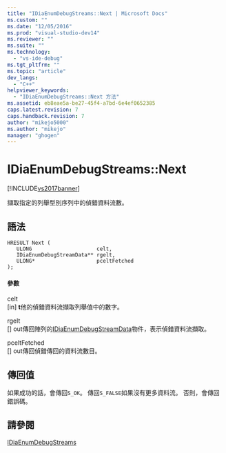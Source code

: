```yaml
---
title: "IDiaEnumDebugStreams::Next | Microsoft Docs"
ms.custom: ""
ms.date: "12/05/2016"
ms.prod: "visual-studio-dev14"
ms.reviewer: ""
ms.suite: ""
ms.technology: 
  - "vs-ide-debug"
ms.tgt_pltfrm: ""
ms.topic: "article"
dev_langs: 
  - "C++"
helpviewer_keywords: 
  - "IDiaEnumDebugStreams::Next 方法"
ms.assetid: eb8eae5a-be27-45f4-a7bd-6e4ef0652385
caps.latest.revision: 7
caps.handback.revision: 7
author: "mikejo5000"
ms.author: "mikejo"
manager: "ghogen"
---
```

# IDiaEnumDebugStreams::Next
[!INCLUDE[vs2017banner](../../code-quality/includes/vs2017banner.md)]

擷取指定的列舉型別序列中的偵錯資料流數。  
  
## 語法  
  
```cpp#  
HRESULT Next (   
   ULONG                     celt,   
   IDiaEnumDebugStreamData** rgelt,  
   ULONG*                    pceltFetched  
);  
```  
  
#### 參數  
 celt  
 \[in\] **t**他的偵錯資料流擷取列舉值中的數字。  
  
 rgelt  
 \[\] out傳回陣列的[IDiaEnumDebugStreamData](../../debugger/debug-interface-access/idiaenumdebugstreamdata.md)物件，表示偵錯資料流擷取。  
  
 pceltFetched  
 \[\] out傳回偵錯傳回的資料流數目。  
  
## 傳回值  
 如果成功的話，會傳回`S_OK`。  傳回`S_FALSE`如果沒有更多資料流。  否則，會傳回錯誤碼。  
  
## 請參閱  
 [IDiaEnumDebugStreams](../../debugger/debug-interface-access/idiaenumdebugstreams.md)